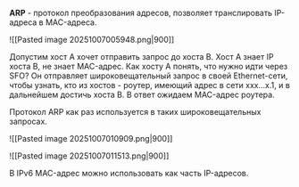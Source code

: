 **ARP** - протокол преобразования адресов, позволяет транслировать IP-адреса в MAC-адреса.

![[Pasted image 20251007005948.png|900]]

Допустим хост A хочет отправить запрос до хоста B. Хост A знает IP хоста B, не знает MAC-адрес. Как хосту А понять, что нужно идти через SFO? Он отправляет широковещательный запрос в своей Ethernet-сети, чтобы узнать, кто из хостов - роутер, имеющий адрес в сети xxx...x.1, и в дальнейшем достичь хоста B. В ответ ожидаем MAC-адрес роутера.

Протокол ARP как раз используется в таких широковещательных запросах.

![[Pasted image 20251007010909.png|900]]

![[Pasted image 20251007011513.png|900]]

В IPv6 MAC-адрес можно использовать как часть IP-адресов.